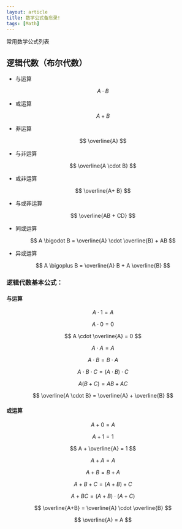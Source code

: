 ```yaml
---
layout: article
title: 数学公式备忘录!
tags: [Math]
---
```


常用数学公式列表
<!--more-->

## 逻辑代数（布尔代数）
- 与运算

$$ A \cdot B $$

- 或运算

$$ A + B $$

- 非运算

$$ \overline{A} $$

- 与非运算

$$ \overline{A \cdot B} $$

- 或非运算

$$ \overline{A+ B} $$

- 与或非运算

$$ \overline{AB + CD} $$

- 同或运算

$$ A \bigodot B = \overline{A} \cdot  \overline{B} + AB $$

- 异或运算

$$ A \bigoplus B = \overline{A} B + A \overline{B} $$


### 逻辑代数基本公式：

#### 与运算

$$ A \cdot 1 = A $$

$$ A \cdot 0 = 0  $$

$$ A \cdot \overline{A} = 0  $$

$$ A \cdot A = A  $$

$$ A \cdot B = B \cdot A  $$

$$ A \cdot B \cdot C = (A \cdot B) \cdot C  $$

$$ A(B+C) = AB + AC  $$

$$ \overline{A \cdot B} = \overline{A} + \overline{B}  $$

#### 或运算

$$ A + 0 = A  $$

$$ A + 1 = 1  $$

$$ A + \overline{A} = 1  $$

$$ A + A = A  $$

$$ A + B = B+ A  $$

$$ A + B + C = ( A + B) + C  $$

$$ A + BC = (A +B) \cdot (A + C)  $$

$$ \overline{A+B} = \overline{A} \cdot \overline{B}  $$

$$ \overline{A} = A  $$

